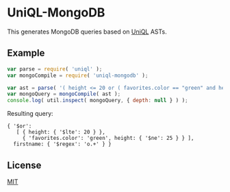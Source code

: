 UniQL-MongoDB
=======

This generates MongoDB queries based on [UniQL](https://github.com/honeinc/uniql) ASTs.

## Example

```javascript
var parse = require( 'uniql' );
var mongoCompile = require( 'uniql-mongodb' );

var ast = parse( '( height <= 20 or ( favorites.color == "green" and height != 25 ) ) and firstname ~= "o.+"' );
var mongoQuery = mongoCompile( ast );
console.log( util.inspect( mongoQuery, { depth: null } ) );
```

Resulting query:

```
{ '$or': 
   [ { height: { '$lte': 20 } },
     { 'favorites.color': 'green', height: { '$ne': 25 } } ],
  firstname: { '$regex': 'o.+' } }
```

## License

[MIT](LICENSE)
